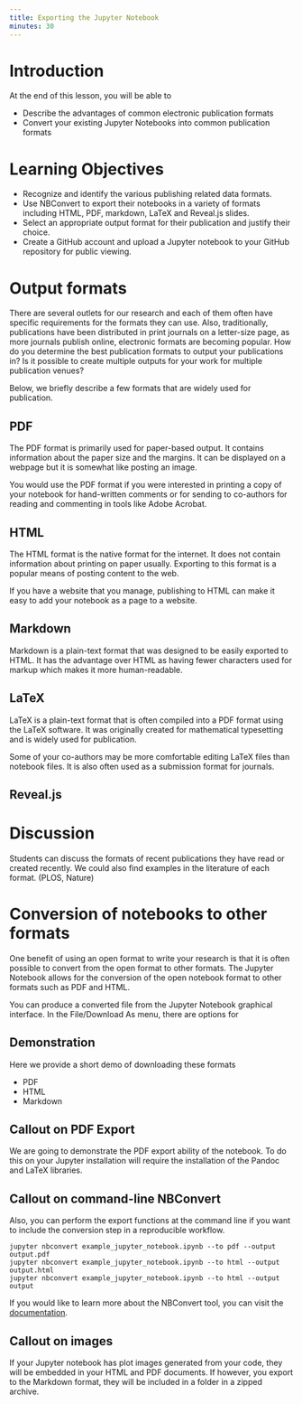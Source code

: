 ```yaml
---
title: Exporting the Jupyter Notebook
minutes: 30
---
```


# Introduction

At the end of this lesson, you will be able to

- Describe the advantages of common electronic publication formats
- Convert your existing Jupyter Notebooks into common publication formats

# Learning Objectives

- Recognize and identify the various publishing related data formats.
- Use NBConvert to export their notebooks in a variety of formats including HTML, PDF, markdown, LaTeX and Reveal.js slides.
- Select an appropriate output format for their publication and justify their choice.
- Create a GitHub account and upload a Jupyter notebook to your GitHub repository for public viewing. 

# Output formats

There are several outlets for our research and each of them often have specific requirements for the formats they can use.
Also, traditionally, publications have been distributed in print journals on a letter-size page, as more journals publish online, electronic formats are becoming popular.
How do you determine the best publication formats to output your publications in?
Is it possible to create multiple outputs for your work for multiple publication venues?

Below, we briefly describe a few formats that are widely used for publication.

## PDF

The PDF format is primarily used for paper-based output.  It contains information about the paper size and the margins.  It can be displayed on a webpage but it is somewhat like posting an image.

You would use the PDF format if you were interested in printing a copy of your notebook for hand-written comments or for sending to co-authors for reading and commenting in tools like Adobe Acrobat.

## HTML

The HTML format is the native format for the internet.  It does not contain information about printing on paper usually.  Exporting to this format is a popular means of posting content to the web.

If you have a website that you manage, publishing to HTML can make it easy to add your notebook as a page to a website.

## Markdown

Markdown is a plain-text format that was designed to be easily exported to HTML.  It has the advantage over HTML as having fewer characters used for markup which makes it more human-readable.

## LaTeX

LaTeX is a plain-text format that is often compiled into a PDF format using the LaTeX software.  It was originally created for mathematical typesetting and is widely used for publication.

Some of your co-authors may be more comfortable editing LaTeX files than notebook files.
It is also often used as a submission format for journals.

## Reveal.js

# Discussion

Students can discuss the formats of recent publications they have read or created recently.  We could also find examples in the literature of each format.  (PLOS, Nature)

# Conversion of notebooks to other formats

One benefit of using an open format to write your research is that it is often possible to convert from the open format to other formats.
The Jupyter Notebook allows for the conversion of the open notebook format to other formats such as PDF and HTML.

You can produce a converted file from the Jupyter Notebook graphical interface.
In the File/Download As menu, there are options for

## Demonstration

Here we provide a short demo of downloading these formats

- PDF
- HTML
- Markdown

## Callout on PDF Export

We are going to demonstrate the PDF export ability of the notebook.  To do this on your Jupyter installation will require the installation of the Pandoc and LaTeX libraries.

## Callout on command-line NBConvert

Also, you can perform the export functions at the command line if you want to include the conversion step in a reproducible workflow.

```
jupyter nbconvert example_jupyter_notebook.ipynb --to pdf --output output.pdf
jupyter nbconvert example_jupyter_notebook.ipynb --to html --output output.html
jupyter nbconvert example_jupyter_notebook.ipynb --to html --output output
```

If you would like to learn more about the NBConvert tool, you can visit the
[documentation](https://nbconvert.readthedocs.io/en/latest/).

## Callout on images

If your Jupyter notebook has plot images generated from your code, they will be embedded in your HTML and PDF documents.  If however, you export to the Markdown format, they will be included in a folder in a zipped archive.

